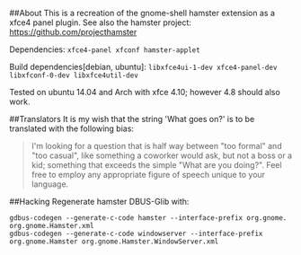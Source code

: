 ##About
This is a recreation of the gnome-shell hamster extension as a xfce4 panel plugin.
See also the hamster project: <https://github.com/projecthamster>

Dependencies: `xfce4-panel xfconf hamster-applet`

Build dependencies[debian, ubuntu]: `libxfce4ui-1-dev xfce4-panel-dev libxfconf-0-dev libxfce4util-dev`

Tested on ubuntu 14.04 and Arch with xfce 4.10; however 4.8 should also work.

##Translators
It is my wish that the string 'What goes on?' is to be translated with the following bias:
> I'm looking for a question that is half way between "too formal" and "too casual", 
> like something a coworker would ask, but not a boss or a kid; something that exceeds the simple "What are you doing?".
> Feel free to employ any appropriate figure of speech unique to your language.

##Hacking
Regenerate hamster DBUS-Glib with:
```
gdbus-codegen --generate-c-code hamster --interface-prefix org.gnome. org.gnome.Hamster.xml
gdbus-codegen --generate-c-code windowserver --interface-prefix org.gnome.Hamster org.gnome.Hamster.WindowServer.xml
```
